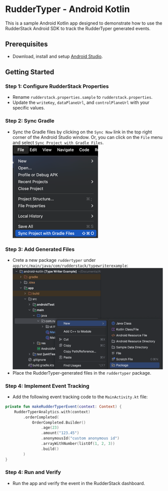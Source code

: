 # RudderTyper - Android Kotlin

This is a sample Android Kotlin app designed to demonstrate how to use the RudderStack Android SDK to track the RudderTyper generated events.

## Prerequisites

- Download, install and setup [Android Studio](https://developer.android.com/studio/install).

## Getting Started

### Step 1: Configure RudderStack Properties
- Rename `rudderstack.properties.sample` to `rudderstack.properties`.
- Update the `writeKey`, `dataPlaneUrl`, and `controlPlaneUrl` with your specific values.

### Step 2: Sync Gradle

- Sync the Gradle files by clicking on the `Sync Now` link in the top right corner of the Android Studio window. Or, you can click on the `File` menu and select `Sync Project with Gradle Files`.
![syncGradle](images/syncGradle.png)

### Step 3: Add Generated Files
- Crete a new package `ruddertyper` under `app/src/main/java/com/rudderstack/typewriterexample`:
![createNewRudderTyperPackage.png](images/createNewRudderTyperPackage.png)
- Place the RudderTyper-generated files in the `ruddertyper` package.

### Step 4: Implement Event Tracking
- Add the following event tracking code to the `MainActivity.kt` file:

```kotlin
private fun makeRudderTyperEvent(context: Context) {
    RudderTyperAnalytics.with(context)
        .orderCompleted(
            OrderCompleted.Builder()
                .age(23)
                .amount("123.45")
                .anonymousId("custom anonymous id")
                .arrayWithNumber(listOf(1, 2, 3))
                .build()
        )
}
```

### Step 4: Run and Verify
- Run the app and verify the event in the RudderStack dashboard.
